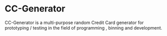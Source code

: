 # CC-Generator

CC-Generator is a multi-purpose random Credit Card generator for prototyping / testing in the field of programming , binning and development.
